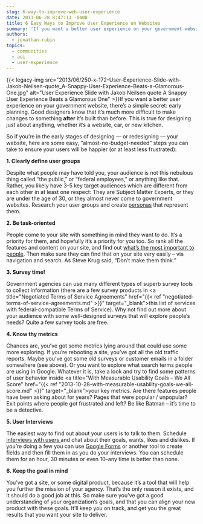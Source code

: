 ```yaml
---
slug: 6-way-to-improve-web-user-experience
date: 2013-06-28 8:47:13 -0400
title: 6 Easy Ways to Improve User Experience on Websites
summary: 'If you want a better user experience on your government website, there’s a simple secret: early planning.  Good designers know that it&#8217;s much more difficult to make changes to something after it&#8217;s built than before. This is true for'
authors:
  - jonathan-rubin
topics:
  - communities
  - aoi
  - user-experience
---
```


{{< legacy-img src="2013/06/250-x-172-User-Experience-Slide-with-Jakob-Neilsen-quote_A-Snappy-User-Experience-Beats-a-Glamorous-One.jpg" alt="User Experience Slide with Jakob Neilsen quote A Snappy User Experience Beats a Glamorous One" >}}If you want a better user experience on your government website, there’s a simple secret: early planning.  Good designers know that it&#8217;s much more difficult to make changes to something **after** it&#8217;s built than before. This is true for designing just about anything, whether it&#8217;s a website, car, or new kitchen.

So if you&#8217;re in the early stages of designing &#8212; or redesigning &#8212; your website, here are some easy, “almost-no-budget-needed” steps you can take to ensure your users will be happier (or at least less frustrated):

**1. Clearly define user groups**
  
Despite what people may have told you, your audience is not this nebulous thing called “the public,” or “federal employees,” or anything like that. Rather, you likely have 3-5 key target audiences which are different from each other in at least one respect: They are Subject Matter Experts, or they are under the age of 30, or they almost never come to government websites. Research your user groups and create <a href="http://www.usability.gov/methods/analyze_current/personas.html" target="_blank">personas</a> that represent them.

**2. Be task-oriented**
  
People come to your site with something in mind they want to do. It’s a priority for them, and hopefully it’s a priority for you too. So rank all the features and content on your site, and find out <a href="http://www.usability.gov/how-to-and-tools/methods/task-analysis.html" target="_blank">what’s the most important to people</a>. Then make sure they can find that on your site very easily – via navigation and search. As Steve Krug said, &#8220;Don&#8217;t make them think.&#8221;

**3. Survey time!**
  
Government agencies can use many different types of superb survey tools to collect information (there are a few survey products in <a title="Negotiated Terms of Service Agreements" href="{{< ref "negotiated-terms-of-service-agreements.md" >}}" target="_blank">this list of services</a> with federal-compatible Terms of Service).  Why not find out more about your audience with some well-designed surveys that will explore people’s needs?  Quite a few survey tools are free.

**4. Know thy metrics**
  
Chances are, you’ve got some metrics lying around that could use some more exploring. If you’re rebooting a site, you’ve got all the old traffic reports. Maybe you’ve got some old surveys or customer emails in a folder somewhere (see above). Or you want to explore what search terms people are using in Google. Whatever it is, take a look and try to find some patterns of user behavior inside <a title="With Measurable Usability Goals – We All Score" href="{{< ref "2013-10-28-with-measurable-usability-goals-we-all-score.md" >}}" target="_blank">your key metrics</a>. Are there features people have been asking about for years? Pages that were popular / unpopular? Exit points where people got frustrated and left? Be like Batman – it’s time to be a detective.

**5. User Interviews**
  
The easiest way to find out about your users is to talk to them. Schedule<a href="http://www.usability.gov/methods/analyze_current/learn/individual.html" target="_blank"> interviews with users </a>and chat about their goals, wants, likes and dislikes. If you’re doing a few you can use <a href="https://support.google.com/drive/answer/87809?hl=en" target="_blank">Google Forms</a> or another tool to create fields and then fill them in as you do your interviews. You can schedule them for an hour, 30 minutes or even 10–any time is better than none.

**6. Keep the goal in mind**
  
You’ve got a site, or some digital product, because it’s a tool that will help you further the mission of your agency. That’s the only reason it exists, and it should do a good job at this. So make sure you’ve got a good understanding of your organization’s goals, and that you can align your new product with these goals. It’ll keep you on track, and get you the great results that you want your site to deliver.
